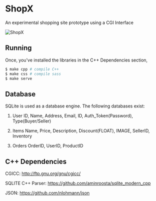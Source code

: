 # ShopX

An experimental shopping site prototype using a CGI Interface

![ShopX](http://i.imgur.com/SDiUGu2r.jpg)

## Running

Once, you've installed the libraries in the C++ Dependencies section,

```sh
$ make cpp # compile C++
$ make css # compile sass
$ make serve
```

## Database

SQLite is used as a database engine.
The following databases exist:

1. User
   ID, Name, Address, Email, ID, Auth_Token(Password), Type(Buyer/Seller)

2. Items
    Name, Price, Description, Discount(FLOAT), IMAGE, SellerID, Inventory

3. Orders
    OrderID, UserID, ProductID

## C++ Dependencies

CGICC: http://ftp.gnu.org/gnu/cgicc/

SQLITE C++ Parser: https://github.com/aminroosta/sqlite_modern_cpp

JSON: https://github.com/nlohmann/json
